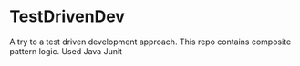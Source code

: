 # TestDrivenDev

A try to a test driven development approach. This repo contains composite pattern logic.
Used Java Junit
